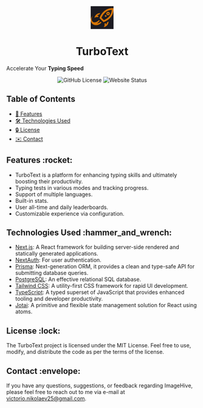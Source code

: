 <div style="text-align: center">
  <img src="./apps/web/public/rocket-logo.png" width="60" alt="intelli-notes-logo">
  <br/>
  <h1>TurboText</h1>
</div>

Accelerate Your **Typing Speed**

<div style="text-align: center">
  <img alt="GitHub License" src="https://img.shields.io/github/license/vnikolaew/intelli-notes">
  <img alt="Website Status" src="https://img.shields.io/badge/https%3A%2F%2Fintelli-notes-git-main-vnikolaews-projects.vercel.app">
</div>

## Table of Contents

- [:rocket:  Features](#features)
- [:hammer_and_wrench:  Technologies Used](#technologies-used)
- [:lock:  License](#license)
- [:envelope:  Contact](#contact)

<a id="features"></a>

## Features &colon;rocket&colon;

- TurboText is a platform for enhancing typing skills and ultimately boosting their productivity.
- Typing tests in various modes and tracking progress.
- Support of multiple languages.
- Built-in stats.
- User all-time and daily leaderboards.
- Customizable experience via configuration.

<a id="technologies-used"></a>

## Technologies Used &colon;hammer_and_wrench&colon;

- [Next.js](https://nextjs.org): A React framework for building server-side rendered and statically generated
  applications.
- [NextAuth](https://next-auth.js.org): For user authentication.
- [Prisma](https://www.prisma.io): Next-generation ORM, it provides a clean and type-safe API for submitting database
  queries.
- [PostgreSQL](https://www.postgresql.org/):  An effective relational SQL database.
- [Tailwind CSS](https://tailwindcss.com): A utility-first CSS framework for rapid UI development.
- [TypeScript](https://www.typescriptlang.org): A typed superset of JavaScript that provides enhanced tooling and
  developer productivity.
- [Jotai](https://jotai.org/): A primitive and flexible state management solution for React using atoms.

<a id="contribution"></a>

## License &colon;lock&colon;

<a id="license"></a>

The TurboText project is licensed under the MIT License. Feel free to use, modify, and distribute the code as per the
terms of the license.

<a id="contact"></a>

## Contact &colon;envelope&colon;

If you have any questions, suggestions, or feedback regarding ImageHive, please feel free to reach out to me via e-mail
at <victorio.nikolaev25@gmail.com>.
